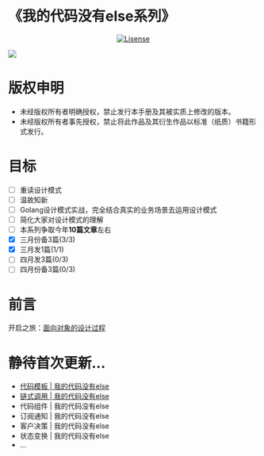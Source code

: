 # 《我的代码没有else系列》

<p align="center">
    <a href="https://creativecommons.org/licenses/by-nc-nd/4.0/deed.zh-Hans">
        <img src="https://img.shields.io/badge/License-CC%20BY--NC--ND%204.0-red" alt="Lisense">
    </a>
</p>

![](http://cdn.tigerb.cn/20200328215543.jpg)

# 版权申明
- 未经版权所有者明确授权，禁止发行本手册及其被实质上修改的版本。 
- 未经版权所有者事先授权，禁止将此作品及其衍生作品以标准（纸质）书籍形式发行。  

# 目标
- [ ] 重读设计模式
- [ ] 温故知新
- [ ] Golang设计模式实战，完全结合真实的业务场景去运用设计模式
- [ ] 简化大家对设计模式的理解
- [ ] 本系列争取今年**10篇文章**左右
- [x] 三月份备3篇(3/3)
- [x] 三月发1篇(1/1)
- [ ] 四月发3篇(0/3)
- [ ] 四月份备3篇(0/3)

# 前言

开启之旅：[面向对象的设计过程](http://tigerb.cn/2019/10/11/oop/)

# 静待首次更新...

- [代码模板 | 我的代码没有else](https://github.com/TIGERB/easy-tips/tree/master/go/src/patterns/template)
- [链式调用 | 我的代码没有else](https://github.com/TIGERB/easy-tips/tree/master/go/src/patterns/responsibility)
- 代码组件 | 我的代码没有else
- 订阅通知 | 我的代码没有else
- 客户决策 | 我的代码没有else
- 状态变换 | 我的代码没有else
- ...

